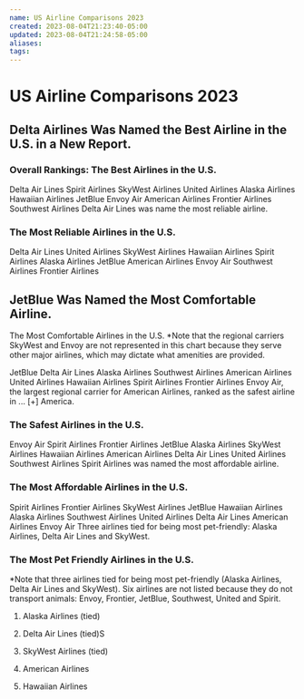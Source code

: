 ```yaml
---
name: US Airline Comparisons 2023
created: 2023-08-04T21:23:40-05:00
updated: 2023-08-04T21:24:58-05:00
aliases: 
tags: 
---
```

# US Airline Comparisons 2023

## Delta Airlines Was Named the Best Airline in the U.S. in a New Report.

### Overall Rankings: The Best Airlines in the U.S.
Delta Air Lines
Spirit Airlines
SkyWest Airlines
United Airlines
Alaska Airlines
Hawaiian Airlines
JetBlue
Envoy Air
American Airlines
Frontier Airlines
Southwest Airlines
Delta Air Lines was name the most reliable airline.

### The Most Reliable Airlines in the U.S.
Delta Air Lines
United Airlines
SkyWest Airlines
Hawaiian Airlines
Spirit Airlines
Alaska Airlines
JetBlue
American Airlines
Envoy Air
Southwest Airlines
Frontier Airlines


## JetBlue Was Named the Most Comfortable Airline.

The Most Comfortable Airlines in the U.S.
*Note that the regional carriers SkyWest and Envoy are not represented in this chart because they serve other major airlines, which may dictate what amenities are provided.

JetBlue
Delta Air Lines
Alaska Airlines
Southwest Airlines
American Airlines
United Airlines
Hawaiian Airlines
Spirit Airlines
Frontier Airlines
Envoy Air, the largest regional carrier for American Airlines, ranked as the safest airline in ... [+] America.


### The Safest Airlines in the U.S.
Envoy Air
Spirit Airlines
Frontier Airlines
JetBlue
Alaska Airlines
SkyWest Airlines
Hawaiian Airlines
American Airlines
Delta Air Lines
United Airlines
Southwest Airlines
Spirit Airlines was named the most affordable airline.

### The Most Affordable Airlines in the U.S.
Spirit Airlines
Frontier Airlines
SkyWest Airlines
JetBlue
Hawaiian Airlines
Alaska Airlines
Southwest Airlines
United Airlines
Delta Air Lines
American Airlines
Envoy Air
Three airlines tied for being most pet-friendly: Alaska Airlines, Delta Air Lines and SkyWest.

### The Most Pet Friendly Airlines in the U.S.
*Note that three airlines tied for being most pet-friendly (Alaska Airlines, Delta Air Lines and SkyWest). Six airlines are not listed because they do not transport animals: Envoy, Frontier, JetBlue, Southwest, United and Spirit.

1. Alaska Airlines (tied)

1. Delta Air Lines (tied)S

1. SkyWest Airlines (tied)

4. American Airlines

5. Hawaiian Airlines

